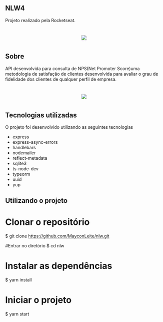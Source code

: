 ## NLW4 

Projeto realizado pela Rocketseat.

<h1 align="center">
<img src="https://ik.imagekit.io/fg2sso3fmlf/nlw4_u9S5fN9bM.PNG">
<h1>

## Sobre

API desenvolvida para consulta de NPS(Net Promoter Score)uma metodologia de satisfação de clientes desenvolvida para avaliar o grau de fidelidade dos clientes de qualquer perfil de empresa.

<h1 align="center">
<img src="https://ik.imagekit.io/fg2sso3fmlf/sendMail_oUd-e0Z07.PNG">
<h1>

## Tecnologias utilizadas

O projeto foi desenvolvido utilizando as seguintes tecnologias

* express
* express-async-errors
* handlebars
* nodemailer
* reflect-metadata
* sqlite3
* ts-node-dev
* typeorm
* uuid
* yup

## Utilizando o projeto

# Clonar o repositório
$ git clone https://github.com/MayconLeite/nlw.git

#Entrar no diretório
$ cd nlw

# Instalar as dependências
$ yarn install

# Iniciar o projeto
$ yarn start
